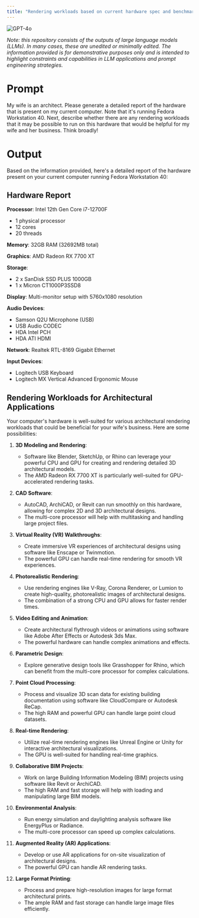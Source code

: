 ```yaml
---
title: "Rendering workloads based on current hardware spec and benchmark - 300924"
---
```

![GPT-4o](https://img.shields.io/badge/GPT--4o-3333FF?style=for-the-badge&logo=openai&logoColor=white)



*Note: this repository consists of the outputs of large language models (LLMs). In many cases, these are unedited or minimally edited. The information provided is for demonstrative purposes only and is intended to highlight constraints and capabilities in LLM applications and prompt engineering strategies.*


# Prompt

My wife is an architect. Please generate a detailed report of the hardware that is present on my current computer. Note that it's running Fedora Workstation 40. Next, describe whether there are any rendering workloads that it may be possible to run on this hardware that would be helpful for my wife and her business. Think broadly!

# Output

Based on the information provided, here's a detailed report of the hardware present on your current computer running Fedora Workstation 40:

## Hardware Report

**Processor**: Intel 12th Gen Core i7-12700F
- 1 physical processor
- 12 cores
- 20 threads

**Memory**: 32GB RAM (32692MB total)

**Graphics**: AMD Radeon RX 7700 XT

**Storage**:
- 2 x SanDisk SSD PLUS 1000GB
- 1 x Micron CT1000P3SSD8

**Display**: Multi-monitor setup with 5760x1080 resolution

**Audio Devices**:
- Samson Q2U Microphone (USB)
- USB Audio CODEC
- HDA Intel PCH
- HDA ATI HDMI

**Network**: Realtek RTL-8169 Gigabit Ethernet

**Input Devices**:
- Logitech USB Keyboard
- Logitech MX Vertical Advanced Ergonomic Mouse

## Rendering Workloads for Architectural Applications

Your computer's hardware is well-suited for various architectural rendering workloads that could be beneficial for your wife's business. Here are some possibilities:

1. **3D Modeling and Rendering**:
   - Software like Blender, SketchUp, or Rhino can leverage your powerful CPU and GPU for creating and rendering detailed 3D architectural models.
   - The AMD Radeon RX 7700 XT is particularly well-suited for GPU-accelerated rendering tasks.

2. **CAD Software**:
   - AutoCAD, ArchiCAD, or Revit can run smoothly on this hardware, allowing for complex 2D and 3D architectural designs.
   - The multi-core processor will help with multitasking and handling large project files.

3. **Virtual Reality (VR) Walkthroughs**:
   - Create immersive VR experiences of architectural designs using software like Enscape or Twinmotion.
   - The powerful GPU can handle real-time rendering for smooth VR experiences.

4. **Photorealistic Rendering**:
   - Use rendering engines like V-Ray, Corona Renderer, or Lumion to create high-quality, photorealistic images of architectural designs.
   - The combination of a strong CPU and GPU allows for faster render times.

5. **Video Editing and Animation**:
   - Create architectural flythrough videos or animations using software like Adobe After Effects or Autodesk 3ds Max.
   - The powerful hardware can handle complex animations and effects.

6. **Parametric Design**:
   - Explore generative design tools like Grasshopper for Rhino, which can benefit from the multi-core processor for complex calculations.

7. **Point Cloud Processing**:
   - Process and visualize 3D scan data for existing building documentation using software like CloudCompare or Autodesk ReCap.
   - The high RAM and powerful GPU can handle large point cloud datasets.

8. **Real-time Rendering**:
   - Utilize real-time rendering engines like Unreal Engine or Unity for interactive architectural visualizations.
   - The GPU is well-suited for handling real-time graphics.

9. **Collaborative BIM Projects**:
   - Work on large Building Information Modeling (BIM) projects using software like Revit or ArchiCAD.
   - The high RAM and fast storage will help with loading and manipulating large BIM models.

10. **Environmental Analysis**:
    - Run energy simulation and daylighting analysis software like EnergyPlus or Radiance.
    - The multi-core processor can speed up complex calculations.

11. **Augmented Reality (AR) Applications**:
    - Develop or use AR applications for on-site visualization of architectural designs.
    - The powerful GPU can handle AR rendering tasks.

12. **Large Format Printing**:
    - Process and prepare high-resolution images for large format architectural prints.
    - The ample RAM and fast storage can handle large image files efficiently.

 